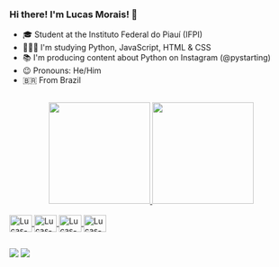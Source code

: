 ### Hi there! I'm Lucas Morais! 👋

- 🎓 Student at the Instituto Federal do Piauí (IFPI)
- 👨🏽‍💻 I'm studying Python, JavaScript, HTML & CSS
- 📚 I'm producing content about Python on Instagram (@pystarting)
- 😉 Pronouns: He/Him
- 🇧🇷 From Brazil

 ##
 
<div align="center">
  <a href="https://github.com/lucasmoraicm">
  <img height="180em" src="https://github-readme-stats.vercel.app/api?username=lucasmoraiscm&show_icons=true&theme=tokyonight&include_all_commits=true&count_private=true"/>
  <img height="180em" src="https://github-readme-stats.vercel.app/api/top-langs/?username=lucasmoraiscm&layout=compact&langs_count=7&theme=tokyonight"/>
</div>

<div style="display: inline_block"><br>
  <img align="center" alt="Lucas-Py" height="30" width="40" src="https://cdn.jsdelivr.net/gh/devicons/devicon/icons/python/python-original.svg">
  <img align="center" alt="Lucas-Js" height="30" width="40" src="https://cdn.jsdelivr.net/gh/devicons/devicon/icons/javascript/javascript-original.svg">
  <img align="center" alt="Lucas-HTML" height="30" width="40" src="https://cdn.jsdelivr.net/gh/devicons/devicon/icons/html5/html5-original.svg">
  <img align="center" alt="Lucas-CSS" height="30" width="40" src="https://cdn.jsdelivr.net/gh/devicons/devicon/icons/css3/css3-original.svg">
</div>

  ##

<div>
  <a href="https://instagram.com/lucas_moraiscm" target="_blank"><img src="https://img.shields.io/badge/-Instagram-%23E4405F?style=for-the- badge&logo=instagram&logoColor=white" target="_blank"></a>
  <a href="https://instagram.com/pystarting" target="_blank"><img src="https://img.shields.io/badge/-Instagram-%23E4405F?style=for-the- badge&logo=instagram&logoColor=white" target="_blank"></a>
</div>

